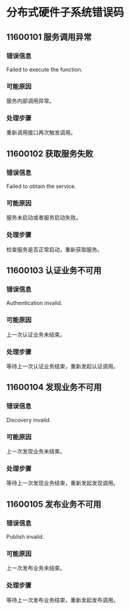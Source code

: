 # 分布式硬件子系统错误码

## 11600101 服务调用异常

### 错误信息

Failed to execute the function.

### 可能原因

服务内部调用异常。

### 处理步骤

重新调用接口再次触发调用。

## 11600102 获取服务失败

### 错误信息

Failed to obtain the service.

### 可能原因

服务未启动或者服务启动失败。

### 处理步骤

检查服务是否正常启动，重新获取服务。

## 11600103 认证业务不可用

### 错误信息

Authentication invalid.

### 可能原因

上一次认证业务未结束。

### 处理步骤

等待上一次认证业务结束，重新发起认证调用。

## 11600104 发现业务不可用

### 错误信息

Discovery invalid.

### 可能原因

上一次发现业务未结束。

### 处理步骤

等待上一次发现业务结束，重新发起发现调用。

## 11600105 发布业务不可用

### 错误信息

Publish invalid.

### 可能原因

上一次发布业务未结束。

### 处理步骤

等待上一次发布业务结束，重新发起发布调用。
